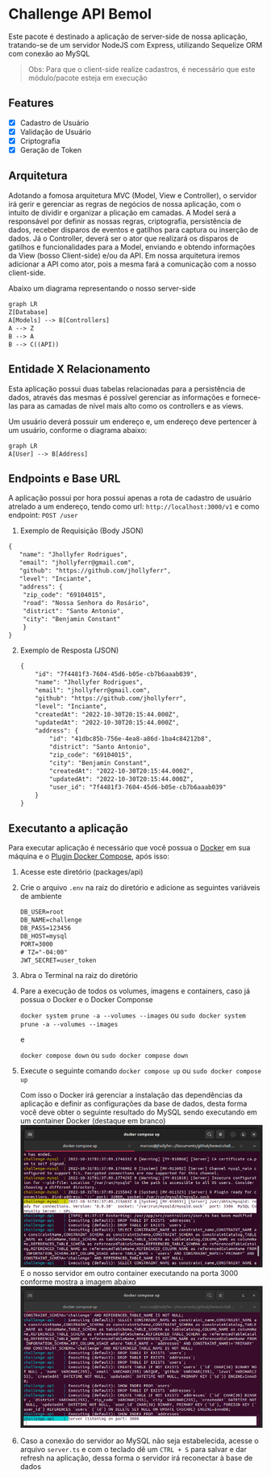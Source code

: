 # Challenge API Bemol

Este pacote é destinado a aplicação de server-side de nossa aplicação, tratando-se de um servidor NodeJS com Express, utilizando Sequelize ORM com conexão ao MySQL

> Obs: Para que o client-side realize cadastros, é necessário que este módulo/pacote esteja em execução

## Features

- [x] Cadastro de Usuário
- [x] Validação de Usuário
- [x] Criptografia
- [x] Geração de Token

## Arquitetura

Adotando a fomosa arquitetura MVC (Model, View e Controller), o servidor irá gerir e gerenciar as regras de negócios de nossa aplicação, com o intuito de dividir e organizar a plicação em camadas.
A Model será a responsável por definir as nossas regras, criptografia, persistência de dados, receber disparos de eventos e gatilhos para captura ou inserção de dados.
Já o Controller, deverá ser o ator que realizará os disparos de gatilhos e funcionalidades para a Model, enviando e obtendo informações da View (bosso Client-side) e/ou da API. Em nossa arquitetura iremos adicionar a API como ator, pois a mesma fará a comunicação com a nosso client-side.

Abaixo um diagrama representando o nosso server-side

```mermaid
graph LR
Z[Database]
A[Models] --> B[Controllers]
A --> Z
B --> A
B --> C((API))
```

## Entidade X Relacionamento

Esta aplicação possui duas tabelas relacionadas para a persistência de dados, através das mesmas é possível gerenciar as informações e fornece-las para as camadas de nível mais alto como os controllers e as views.

Um usuário deverá possuir um endereço e, um endereço deve pertencer à um usuário, conforme o diagrama abaixo:

```mermaid
graph LR
A[User] --> B[Address]
```

## Endpoints e Base URL

A aplicação possui por hora possui apenas a rota de cadastro de usuário atrelado a um endereço, tendo como url: `http://localhost:3000/v1` e como endpoint: `POST /user`

1. Exemplo de Requisição (Body JSON)
```
{
   "name": "Jhollyfer Rodrigues",
   "email": "jhollyferr@gmail.com",
   "github": "https://github.com/jhollyferr",
   "level": "Inciante",
   "address": {
   	"zip_code": "69104015",
   	"road": "Nossa Senhora do Rosário",
   	"district": "Santo Antonio",
   	"city": "Benjamin Constant"
    }
}
```
2. Exemplo de Resposta (JSON)

    ```
    {
        "id": "7f4481f3-7604-45d6-b05e-cb7b6aaab039",
        "name": "Jhollyfer Rodrigues",
        "email": "jhollyferr@gmail.com",
        "github": "https://github.com/jhollyferr",
        "level": "Inciante",
        "createdAt": "2022-10-30T20:15:44.000Z",
        "updatedAt": "2022-10-30T20:15:44.000Z",
        "address": {
            "id": "41dbc85b-756e-4ea8-a86d-1ba4c84212b8",
            "district": "Santo Antonio",
            "zip_code": "69104015",
            "city": "Benjamin Constant",
            "createdAt": "2022-10-30T20:15:44.000Z",
            "updatedAt": "2022-10-30T20:15:44.000Z",
            "user_id": "7f4481f3-7604-45d6-b05e-cb7b6aaab039"
        }
    }
    ```

## Executanto a aplicação

Para executar aplicação é necessário que você possua o [Docker](https://docs.docker.com/desktop/install/windows-install/) em sua máquina e o [Plugin Docker Compose](https://docs.docker.com/compose/install/), após isso:

1. Acesse este diretório (packages/api)
2. Crie o arquivo ```.env``` na raiz do diretório e adicione as seguintes variáveis de ambiente
    ```
    DB_USER=root
    DB_NAME=challenge
    DB_PASS=123456
    DB_HOST=mysql
    PORT=3000
    # TZ="-04:00"
    JWT_SECRET=user_token
    ```

3. Abra o Terminal na raiz do diretório
4. Pare a execução de todos os volumes, imagens e containers, caso já possua o Docker e o Docker Componse
   
   `docker system prune -a --volumes --images` ou `sudo docker system prune -a --volumes --images`

   e

   `docker compose down` ou `sudo docker compose down`
5. Execute o seguinte comando
   `docker compose up` ou `sudo docker compose up`
   
   Com isso o Docker irá gerenciar a instalação das dependências da aplicação e definir as configurações da base de dados, desta forma você deve obter o seguinte resultado do MySQL sendo executando em um container Docker (destaque em branco)
   <img src="./img/01.png" alt="Instância MySQL no Docker Container"/>
   E o nosso servidor em outro container executando na porta 3000 conforme mostra a imagem abaixo
   <img src="./img/02.png" alt="Server no Docker Container"/>
6. Caso a conexão do servidor ao MySQL não seja estabelecida, acesse o arquivo `server.ts` e com o teclado dê um `CTRL + S` para salvar e dar refresh na aplicação, dessa forma o servidor irá reconectar à base de dados
````
